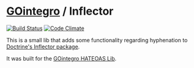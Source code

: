 # [GOintegro](http://www.gointegro.com/en/) / Inflector

[![Build Status](https://travis-ci.org/GoIntegro/inflector.svg?branch=master)](https://travis-ci.org/GoIntegro/inflector) [![Code Climate](https://codeclimate.com/github/GoIntegro/inflector/badges/gpa.svg)](https://codeclimate.com/github/GoIntegro/inflector)

This is a small lib that adds some functionality regarding hyphenation to [Doctrine's Inflector package](https://github.com/doctrine/inflector).

It was built for the [GOintegro HATEOAS Lib](https://github.com/GoIntegro/hateoas).
